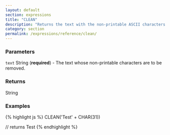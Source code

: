 ```yaml
---
layout: default
section: expressions
title: "CLEAN"
description: "Returns the text with the non-printable ASCII characters removed."
category: section
permalink: /expressions/reference/clean/
---
```


### Parameters

`text` String (__required__) - The text whose non-printable characters are to be removed.

### Returns

String

### Examples

{% highlight js %}
CLEAN('Test' + CHAR(31))

// returns Test
{% endhighlight %}